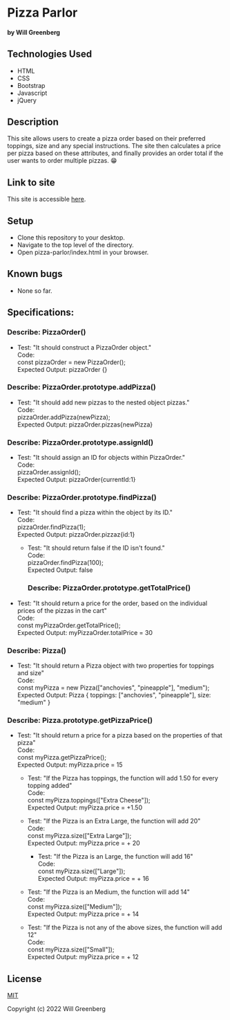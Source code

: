 # Pizza Parlor

#### by **Will Greenberg**

#### 

## Technologies Used

* HTML
* CSS
* Bootstrap
* Javascript
* jQuery

## Description

This site allows users to create a pizza order based on their preferred toppings, size and any special instructions. The site then calculates a price per pizza based on these attributes, and finally provides an order total if the user wants to order multiple pizzas. :grin:

## Link to site

This site is accessible [here](https://mud2009.github.io/pizza-parlor/).

## Setup

* Clone this repository to your desktop.
* Navigate to the top level of the directory.
* Open pizza-parlor/index.html in your browser.

## Known bugs

* None so far.

## Specifications:

### Describe: PizzaOrder()

- Test: "It should construct a PizzaOrder object."  
  Code:  
  const pizzaOrder = new PizzaOrder();  
  Expected Output: pizzaOrder {}  

### Describe: PizzaOrder.prototype.addPizza()

- Test: "It should add new pizzas to the nested object pizzas."  
  Code:  
  pizzaOrder.addPizza(newPizza);  
  Expected Output: pizzaOrder.pizzas{newPizza}  

### Describe: PizzaOrder.prototype.assignId()

- Test: "It should assign an ID for objects within PizzaOrder."  
  Code:  
  pizzaOrder.assignId();  
  Expected Output: pizzaOrder{currentId:1}  

### Describe: PizzaOrder.prototype.findPizza()

- Test: "It should find a pizza within the object by its ID."  
  Code:  
  pizzaOrder.findPizza(1);  
  Expected Output: pizzaOrder.pizzaz{id:1}  

  - Test: "It should return false if the ID isn't found."  
  Code:  
  pizzaOrder.findPizza(100);  
  Expected Output: false  

    ### Describe: PizzaOrder.prototype.getTotalPrice()

- Test: "It should return a price for the order, based on the individual prices of the pizzas in the cart"  
  Code:  
  const myPizzaOrder.getTotalPrice();  
  Expected Output: myPizzaOrder.totalPrice = 30  

### Describe: Pizza()

- Test: "It should return a Pizza object with two properties for toppings and size"  
  Code:  
  const myPizza = new Pizza(["anchovies", "pineapple"], "medium");  
  Expected Output: Pizza { toppings: ["anchovies", "pineapple"], size: "medium" }  

### Describe: Pizza.prototype.getPizzaPrice()

- Test: "It should return a price for a pizza based on the properties of that pizza"  
  Code:  
  const myPizza.getPizzaPrice();  
  Expected Output: myPizza.price = 15  

  - Test: "If the Pizza has toppings, the function will add 1.50 for every topping added"  
  Code:  
  const myPizza.toppings(["Extra Cheese"]);  
  Expected Output: myPizza.price = +1.50  

  - Test: "If the Pizza is an Extra Large, the function will add 20"  
  Code:  
  const myPizza.size(["Extra Large"]);  
  Expected Output: myPizza.price = + 20

    - Test: "If the Pizza is an Large, the function will add 16"  
  Code:  
  const myPizza.size(["Large"]);  
  Expected Output: myPizza.price = + 16

  - Test: "If the Pizza is an Medium, the function will add 14"  
  Code:  
  const myPizza.size(["Medium"]);  
  Expected Output: myPizza.price = + 14

  - Test: "If the Pizza is not any of the above sizes, the function will add 12"  
  Code:  
  const myPizza.size(["Small"]);  
  Expected Output: myPizza.price = + 12




## License

[MIT](https://opensource.org/licenses/MIT)

Copyright (c) 2022 Will Greenberg